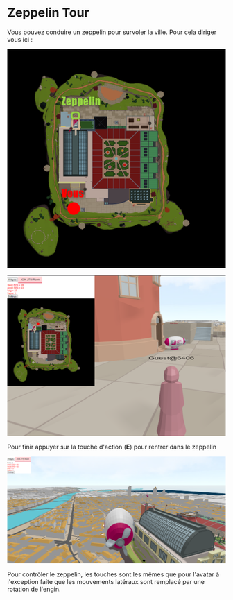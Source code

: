 # Zeppelin Tour

Vous pouvez conduire un zeppelin pour survoler la ville. Pour cela diriger vous ici :

![](../../../../assets/img/doc/Zeppelin.png)

![](../../../../assets/img/doc/ZeppelinDevant.png)

Pour finir appuyer sur la touche d'action (**E**) pour rentrer dans le zeppelin

![](../../../../assets/img/doc/ZeppelinInside.png)

Pour contrôler le zeppelin, les touches sont les mêmes que pour l'avatar à l'exception faite que les mouvements latéraux sont remplacé par une rotation de l'engin.
